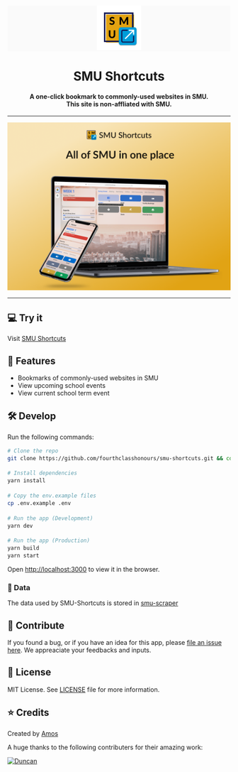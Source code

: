 <p align="center" style="background-color: #FAFAFA;">
    <img alt="smu-shortcut logo" src="./public/images/logo-nobg.png" width="100px">
    <h1 align="center">SMU Shortcuts</h1>
</p>

<h4 align="center">
  A one-click bookmark to commonly-used websites in SMU. </br>
  This site is non-affliated with SMU.
</h4>

---

<p align="center">
  <img alt="smu-shortcut promotion-image" src="./promotion/promo-image.png">
</p>

---

## 💻 Try it

Visit [SMU Shortcuts](https://smushortcuts.netlify.app)

## 🤩 Features

- Bookmarks of commonly-used websites in SMU
- View upcoming school events
- View current school term event

## 🛠 Develop

Run the following commands:

```bash
# Clone the repo
git clone https://github.com/fourthclasshonours/smu-shortcuts.git && cd smu-shortcuts

# Install dependencies
yarn install

# Copy the env.example files
cp .env.example .env

# Run the app (Development)
yarn dev

# Run the app (Production)
yarn build
yarn start
```

Open [http://localhost:3000](http://localhost:3000) to view it in the browser.

### 💾 Data

The data used by SMU-Shortcuts is stored in [smu-scraper](https://github.com/fourthclasshonours/smu-scraper)

## 🙋 Contribute

If you found a bug, or if you have an idea for this app, please [file an issue here](https://github.com/fourthclasshonours/smu-shortcuts/issues). We appreaciate your feedbacks and inputs.

## 📜 License

MIT License. See [LICENSE](./LICENSE) file for more information.

## ⭐️ Credits

Created by [Amos](http://github.com/alphatrl)

A huge thanks to the following contributers for their amazing work:

[![Duncan](https://avatars3.githubusercontent.com/u/7417870?s=80&v=4)](https://github.com/duncanleo)

